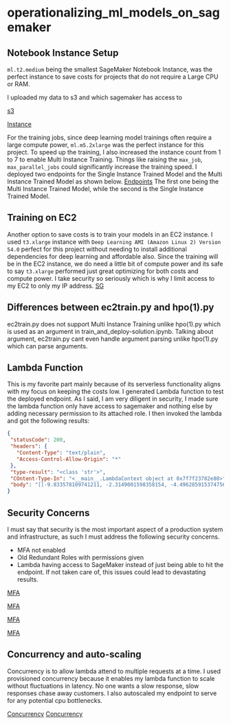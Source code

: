 # operationalizing_ml_models_on_sagemaker

## Notebook Instance Setup
`ml.t2.medium` being the smallest SageMaker Notebook Instance, was the perfect instance to save costs for projects that do not require a Large CPU or RAM. 

I uploaded my data to s3 and which sagemaker has access to 

 [s3](https://github.com/Bash-mocart/operationalizing_ml_models_on_sagemaker/blob/main/images/s3%20bucket.PNG)

 [Instance](https://github.com/Bash-mocart/operationalizing_ml_models_on_sagemaker/blob/main/images/Notebook%20Instance.PNG)
 
 For the training jobs, since deep learning model trainings often require a large compute power, `ml.m5.2xlarge` was the perfect instance for this project. To speed up the training, I also increased the instance count from 1 to 7 to enable Multi Instance Training. Things like raising the `max_job`, `max_parallel_jobs` could significantly increase the training speed. I deployed two endpoints for the Single Instance Trained Model and the Multi Instance Trained Model as shown below.
 [Endpoints](https://github.com/Bash-mocart/operationalizing_ml_models_on_sagemaker/blob/main/images/Endpoints.PNG)
 The first one being the Multi Instance Trained Model, while the second is the Single Instance Trained Model.
 
 ## Training on EC2
 Another option to save costs is to train your models in an EC2 instance. I used `t3.xlarge` instance with `Deep Learning AMI (Amazon Linux 2) Version 54.0` perfect for this project without needing to install additional dependencies for deep learning and affordable also. Since the training will be in the EC2 instance, we do need a little bit of compute power and its safe to say `t3.xlarge` performed just great optimizing for both costs and compute power. I take security so seriously which is why I limit access to my EC2 to only my IP address.
[SG](https://github.com/Bash-mocart/operationalizing_ml_models_on_sagemaker/blob/main/images/SG.PNG)

 ## Differences between ec2train.py and hpo(1).py
 ec2train.py does not support Multi Instance Training unlike hpo(1).py which is used as an argument in train_and_deploy-solution.ipynb. Talking about argument, ec2train.py cant even handle argument parsing unlike hpo(1).py which can parse arguments.
 
 
 ## Lambda Function
 This is my favorite part mainly because of its serverless functionality aligns with my focus on keeping the costs low. I generated Lambda function to test the deployed endpoint. As I said, I am very diligent in security, I made sure the lambda function only have access to sagemaker and nothing else by adding necessary permission to its attached role. I then invoked the lambda and got the following results:
 ```json
{
  "statusCode": 200,
  "headers": {
    "Content-Type": "text/plain",
    "Access-Control-Allow-Origin": "*"
  },
  "type-result": "<class 'str'>",
  "COntent-Type-In": "<__main__.LambdaContext object at 0x7f7f23782e80>",
  "body": "[[-9.833578109741211, -2.3149001598358154, -4.496285915374756, -2.459660768508911, -3.2292635440826416, -7.208012104034424, -2.019676923751831, -4.80747652053833, -7.580871105194092, 0.1604955494403839, -0.9565751552581787, -3.9131810665130615, -3.6020150184631348, 0.05120508745312691, -4.187273025512695, -2.8582608699798584, -5.9626336097717285, -4.536521911621094, -5.346053123474121, 0.8844369649887085, -4.171061038970947, -1.9665920734405518, -8.535749435424805, -7.713301181793213, -6.517572402954102, -11.525176048278809, -1.6054246425628662, -2.6769134998321533, -6.043071269989014, -4.014992713928223, -1.5675303936004639, -5.836017608642578, -9.598838806152344, -3.9479377269744873, -7.269865989685059, -8.273256301879883, -7.2418389320373535, -6.530744552612305, -2.6606929302215576, -4.69330358505249, -4.120052337646484, -5.510358810424805, -0.34800487756729126, -4.418677806854248, -1.6251585483551025, -8.261250495910645, -3.4547064304351807, -3.625526189804077, -2.2067673206329346, -5.123303413391113, -4.32491397857666, -9.562714576721191, -10.10139274597168, -2.621943235397339, -7.87992525100708, -2.6131465435028076, -2.555243968963623, -8.795278549194336, -2.1555397510528564, -5.046584606170654, -8.843852996826172, -4.459414958953857, -7.6189351081848145, -8.326446533203125, -4.4117021560668945, -8.239740371704102, -2.5183329582214355, -5.56660270690918, -5.840574741363525, -0.9575398564338684, -0.9576200246810913, -5.738442897796631, -7.9645609855651855, -7.754147529602051, -7.372220039367676, -2.7810957431793213, -7.490314483642578, -3.23928165435791, -5.329830169677734, -4.7164130210876465, -1.013601541519165, -8.067651748657227, -0.8396211266517639, -2.3040759563446045, -6.821334362030029, -4.568439483642578, -1.9165948629379272, -6.500880241394043, -2.1579692363739014, -2.284560441970825, -8.265277862548828, -5.20717191696167, -8.007201194763184, -6.459601402282715, -5.552811622619629, -4.417727470397949, -4.309690952301025, -4.329131126403809, -5.873167514801025, -5.903502941131592, -9.697685241699219, -2.39001202583313, -3.9008214473724365, -7.240103244781494, -7.310409069061279, -8.4434175491333, -5.835858345031738, -1.4929323196411133, -5.384642601013184, -2.533282995223999, -3.6708028316497803, -2.3309476375579834, -11.313907623291016, -7.884079456329346, -7.088305473327637, -2.394468307495117, -4.874009132385254, -4.4106550216674805, -6.073166370391846, -1.498389482498169, -3.4654202461242676, -4.046548366546631, -6.391988754272461, -4.826951026916504, -9.816082954406738, -7.140218734741211, -4.48201847076416, -3.733743190765381, -4.512071132659912, -7.819015026092529, -6.860950946807861, -1.9007254838943481, -5.910882949829102]]"
}
```
## Security Concerns

I must say that security is the most important aspect of a production system and infrastructure, as such I must address the following security concerns.

* MFA not enabled 
* Old Redundant Roles with permissions given
* Lambda having access to SageMaker instead of just being able to hit the endpoint. 
If not taken care of, this issues could lead to devastating results.

[MFA](https://github.com/Bash-mocart/operationalizing_ml_models_on_sagemaker/blob/main/images/IAM%20Dashboard.PNG)

[MFA](https://github.com/Bash-mocart/operationalizing_ml_models_on_sagemaker/blob/main/images/Security.PNG)

[MFA](https://github.com/Bash-mocart/operationalizing_ml_models_on_sagemaker/blob/main/images/Permissions.PNG)

[MFA](https://github.com/Bash-mocart/operationalizing_ml_models_on_sagemaker/blob/main/images/Roles.PNG)

## Concurrency and auto-scaling

Concurrency is to allow lambda attend to multiple requests at a time. I used provisioned concurrency because it enables my lambda function to scale without fluctuations in latency. No one wants a slow response, slow responses chase away customers. I also autoscaled my endpoint to serve for any potential cpu bottlenecks.   
 
[Concurrency](https://github.com/Bash-mocart/operationalizing_ml_models_on_sagemaker/blob/main/images/Concurrency.PNG)
 [Concurrency](https://github.com/Bash-mocart/operationalizing_ml_models_on_sagemaker/blob/main/images/AutoScaling.PNG)
